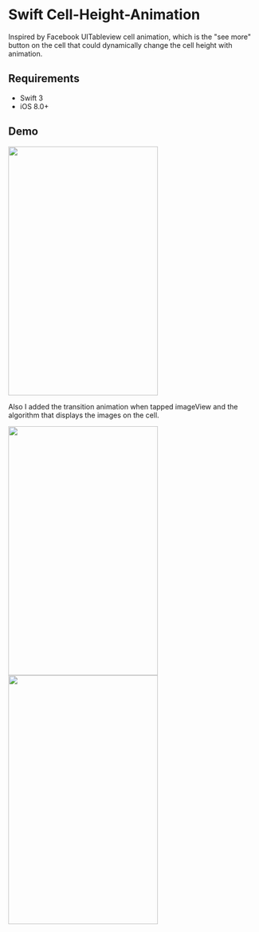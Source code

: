 # Swift Cell-Height-Animation
Inspired by Facebook UITableview cell animation, which is the "see more" button on the cell that could dynamically change the cell height with animation.

## Requirements
- Swift 3
- iOS 8.0+

## Demo
<img src="https://raw.githubusercontent.com/Mononster/SwiftCellContentHeightAnimation/master/gif/seeMore.gif" width="300" height="500">

Also I added the transition animation when tapped imageView and the algorithm that displays the images on the cell.

<img src="https://raw.githubusercontent.com/Mononster/SwiftCellContentHeightAnimation/master/gif/tapAnimation.gif" width="300" height="500">  <img src="https://raw.githubusercontent.com/Mononster/SwiftCellContentHeightAnimation/master/gif/scroll.gif" width="300" height="500">

